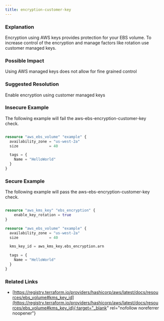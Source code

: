 ```yaml
---
title: encryption-customer-key
---
```


### Explanation

Encryption using AWS keys provides protection for your EBS volume. To increase control of the encryption and manage factors like rotation use customer managed keys.

### Possible Impact
Using AWS managed keys does not allow for fine grained control

### Suggested Resolution
Enable encryption using customer managed keys


### Insecure Example

The following example will fail the aws-ebs-encryption-customer-key check.

```terraform

resource "aws_ebs_volume" "example" {
  availability_zone = "us-west-2a"
  size              = 40

  tags = {
    Name = "HelloWorld"
  }
}

```



### Secure Example

The following example will pass the aws-ebs-encryption-customer-key check.

```terraform

resource "aws_kms_key" "ebs_encryption" {
	enable_key_rotation = true
}

resource "aws_ebs_volume" "example" {
  availability_zone = "us-west-2a"
  size              = 40

  kms_key_id = aws_kms_key.ebs_encryption.arn

  tags = {
    Name = "HelloWorld"
  }
}

```




### Related Links


- [https://registry.terraform.io/providers/hashicorp/aws/latest/docs/resources/ebs_volume#kms_key_id](https://registry.terraform.io/providers/hashicorp/aws/latest/docs/resources/ebs_volume#kms_key_id){:target="_blank" rel="nofollow noreferrer noopener"}


